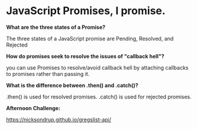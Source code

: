# JavaScript Promises, I promise. 

**What are the three states of a Promise?**

The three states of a JavaScript promise are Pending, Resolved, and Rejected

**How do promises seek to resolve the issues of "callback hell"?**

you can use Promises to resolve/avoid callback hell by attaching callbacks to promises rather than passing it. 

**What is the difference between .then() and .catch()?**

.then() is used for resolved promises.
.catch() is used for rejected promises.

**Afternoon Challenge:**

https://nicksondrup.github.io/gregslist-api/